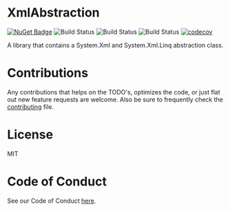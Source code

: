 # XmlAbstraction

[![NuGet Badge](https://buildstats.info/nuget/XmlAbstraction?includePreReleases=true)](https://www.nuget.org/packages/XmlAbstraction/)
![Build Status](https://github.com/AraHaan/XmlAbstraction/workflows/.NET%20Core%20%28build%20%26%20publish%20pre-release%29/badge.svg)
![Build Status](https://github.com/AraHaan/XmlAbstraction/workflows/.NET%20Core%20%28build%20%26%20publish%20release%29/badge.svg)
![Build Status](https://github.com/AraHaan/XmlAbstraction/workflows/.NET%20Core%20%28build%20pull%20request%29/badge.svg)
[![codecov](https://codecov.io/gh/AraHaan/XmlAbstraction/branch/master/graph/badge.svg)](https://codecov.io/gh/AraHaan/XmlAbstraction)

A library that contains a System.Xml and System.Xml.Linq abstraction class.

# Contributions

Any contributions that helps on the TODO's, optimizes the code, or just flat out new feature requests are welcome.
Also be sure to frequently check the [contributing](.github/CONTRIBUTING.md) file.

# License

MIT

# Code of Conduct

See our Code of Conduct [here](CODE_OF_CONDUCT.md).
